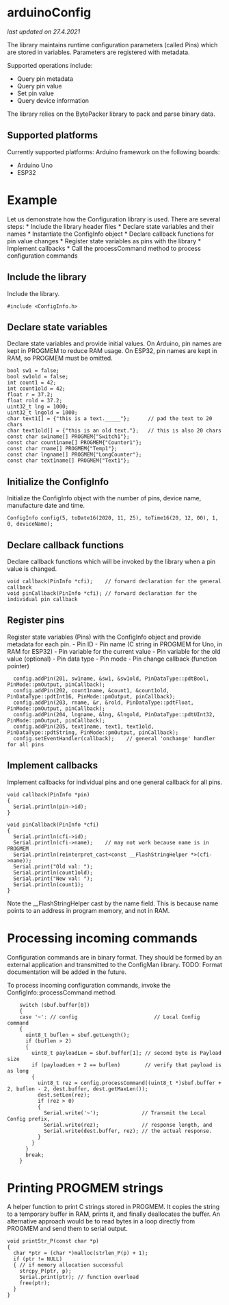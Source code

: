 # arduinoConfig

*last updated on 27.4.2021*

The library maintains runtime configuration parameters (called Pins) which are stored in variables. Parameters are registered with metadata.

Supported operations include:
  - Query pin metadata
  - Query pin value
  - Set pin value
  - Query device information

The library relies on the BytePacker library to pack and parse binary data.

## Supported platforms

Currently supported platforms: Arduino framework on the following boards:
  * Arduino Uno
  * ESP32

# Example
Let us demonstrate how the Configuration library is used. There are several steps:
	* Include the library header files
	* Declare state variables and their names
	* Instantiate the ConfigInfo object
	* Declare callback functions for pin value changes
	* Register state variables as pins with the library
	* Implement callbacks
	* Call the processCommand method to process configuration commands

## Include the library
Include the library.

	#include <ConfigInfo.h>

## Declare state variables
Declare state variables and provide initial values. On Arduino, pin names are kept in PROGMEM to reduce RAM usage. On ESP32, pin names are kept in RAM, so PROGMEM must be omitted.

	bool sw1 = false;
	bool sw1old = false;
	int count1 = 42;
	int count1old = 42;
	float r = 37.2;
	float rold = 37.2;
	uint32_t lng = 1000;
	uint32_t lngold = 1000;
	char text1[] = {"this is a text._____"};      // pad the text to 20 chars
	char text1old[] = {"this is an old text."};   // this is also 20 chars
	const char sw1name[] PROGMEM{"Switch1"};
	const char count1name[] PROGMEM{"Counter1"};
	const char rname[] PROGMEM{"Temp1"};
	const char lngname[] PROGMEM{"LongCounter"};
	const char text1name[] PROGMEM{"Text1"};

## Initialize the ConfigInfo

Initialize the ConfigInfo object with the number of pins, device name, manufacture date and time.

	ConfigInfo config(5, toDate16(2020, 11, 25), toTime16(20, 12, 00), 1, 0, deviceName);

## Declare callback functions

Declare callback functions which will be invoked by the library when a pin value is changed.

	void callback(PinInfo *cfi);    // forward declaration for the general callback
	void pinCallback(PinInfo *cfi); // forward declaration for the individual pin callback

## Register pins

Register state variables (Pins) with the ConfigInfo object and provide metadata for each pin.
	- Pin ID
	- Pin name (C string in PROGMEM for Uno, in RAM for ESP32)
	- Pin variable for the current value
	- Pin variable for the old value (optional)
	- Pin data type
	- Pin mode
	- Pin change callback (function pointer)

	  config.addPin(201, sw1name, &sw1, &sw1old, PinDataType::pdtBool, PinMode::pmOutput, pinCallback);
	  config.addPin(202, count1name, &count1, &count1old, PinDataType::pdtInt16, PinMode::pmOutput, pinCallback);
	  config.addPin(203, rname, &r, &rold, PinDataType::pdtFloat, PinMode::pmOutput, pinCallback);
	  config.addPin(204, lngname, &lng, &lngold, PinDataType::pdtUInt32, PinMode::pmOutput, pinCallback);
	  config.addPin(205, text1name, text1, text1old, PinDataType::pdtString, PinMode::pmOutput, pinCallback);
	  config.setEventHandler(callback);    // general 'onchange' handler for all pins
	
## Implement callbacks

Implement callbacks for individual pins and one general callback for all pins.

	void callback(PinInfo *pin)
	{
	  Serial.println(pin->id);
	}

	void pinCallback(PinInfo *cfi)
	{
	  Serial.println(cfi->id);
	  Serial.println(cfi->name);    // may not work because name is in PROGMEM
	  Serial.println(reinterpret_cast<const __FlashStringHelper *>(cfi->name));
	  Serial.print("Old val: ");
	  Serial.println(count1old);
	  Serial.print("New val: ");
	  Serial.println(count1);
	}

Note the __FlashStringHelper cast by the name field. This is because name points to an address in program memory, and not in RAM.

# Processing incoming commands

Configuration commands are in binary format. They should be formed by an external application and transmitted to the ConfigMan library.
TODO: Format documentation will be added in the future.

To process incoming configuration commands, invoke the ConfigInfo::processCommand method.


	    switch (sbuf.buffer[0])
	    {
	    case '~': // config                         // Local Config command
	    {
	      uint8_t buflen = sbuf.getLength();
	      if (buflen > 2)
	      {
	        uint8_t payloadLen = sbuf.buffer[1]; // second byte is Payload size
	        if (payloadLen + 2 == buflen)        // verify that payload is as long
	        {
	          uint8_t rez = config.processCommand((uint8_t *)sbuf.buffer + 2, buflen - 2, dest.buffer, dest.getMaxLen());
	          dest.setLen(rez);
	          if (rez > 0)
	          {
	            Serial.write('~');              // Transmit the Local Config prefix,
	            Serial.write(rez);              // response length, and
	            Serial.write(dest.buffer, rez); // the actual response.
	          }
	        }
	      }
	      break;
	    }

# Printing PROGMEM strings
A helper function to print C strings stored in PROGMEM. It copies the string to a temporary buffer in RAM, prints it, and finally deallocates the buffer. An alternative approach would be to read bytes in a loop directly from PROGMEM and send them to serial output.

	void printStr_P(const char *p)
	{
	  char *ptr = (char *)malloc(strlen_P(p) + 1);
	  if (ptr != NULL)
	  { // if memory allocation successful
	    strcpy_P(ptr, p);
	    Serial.print(ptr); // function overload
	    free(ptr);
	  }
	}


